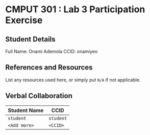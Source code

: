 # CMPUT 301 : Lab 3 Participation Exercise

## Student Details
Full Name: Onami Ademola
CCID: onamiyeo

## References and Resources

List any resources used here, or simply put `N/A` if not applicable.

## Verbal Collaboration

| Student Name | CCID      |
| ------------ | --------- |
| `student`    | `student` |
| `<Add more>` | `<CCID>`  |
